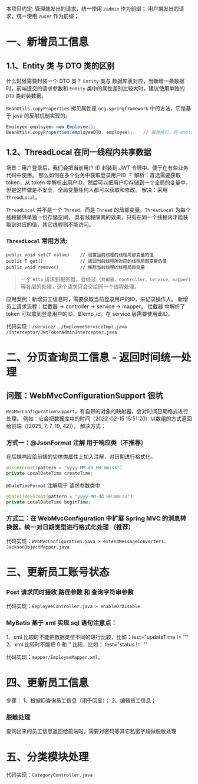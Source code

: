 本项目约定:
    管理端发出的请求，统一使用 `/admin` 作为前缀；
    用户端发出的请求，统一使用 `/user` 作为前缀；

# 一、新增员工信息

## 1.1、Entity 类 与 DTO 类的区别
什么时候需要封装一个 DTO 类？
`Entity` 类与 数据库表对应，当新增一条数据时，前端提交的请求参数和 `Entity` 类中的属性差别比较大时，建议使用单独的 `DTO` 类封装数据。

`BeanUtils.copyProperties` 拷贝属性是 `org.springframework` 中的方法，它是基于 java 的反射机制实现的。
```java
Employee employee= new Employee();
BeanUtils.copyProperties(employeeDTO, employee);    // 属性拷贝，将 employeeDTO 中的所有属性值拷贝到 employee 中。
```

## 1.2、ThreadLocal 在同一线程内共享数据
场景：用户登录后，我们会把当前用户 ID 封装到 JWT 令牌中。便于在有些业务代码中使用。 那么如何在多个业务中获取登录用户ID ？
解析：首选需要获取 token，从 token 中解析出用户ID。然后可以把用户ID存储到一个全局的变量中，但是这样做是不安全，全局变量任何人都可以获取和修改。
解决：采用 `ThreadLocal`。

`ThreadLocal` 并不是一个 `Thread`，而是 `Thread` 的局部变量。`ThreadLocal` 为每个线程提供单独一份存储空间，
具有线程隔离的效果，只有在同一个线程内才能获取到对应的值，其它线程则不能访问。

### `ThreadLocal` 常用方法: 

```
public void set(T value)    // 设置当前线程的线程局部变量的值
public T get()              // 返回当前线程所对应的线程局部变量的值
public void remove()        // 移除当前线程的线程局部变量
```

> 一个 `Http` 请求到服务器，会经过（`拦截器、controller、service、mapper`）等各层的处理，这个请求只会交给同一个线程处理。 

应用案例：新增员工信息时，需要获取当前登录用户的ID，来记录操作人。
新增员工请求流程：拦截器 -> controller -> service -> mapper。
拦截器 中解析了 token 可以拿到登录用户的ID，即emp_id。在 service 层需要使用此ID。

代码实现：`/service/../EmployeeServiceImpl.java` `/interceptor/JwtTokenAdminInterceptor.java`


# 二、分页查询员工信息 - 返回时间统一处理

## 问题：WebMvcConfigurationSupport 很坑

`WebMvcConfigurationSupport`，有自带的对象的映射器，会对时间日期格式进行处理。
例如：它会把数据库中的时间（2022-02-15 15:51:20）以数组的方式返回给前端（[2025, 7, 7, 19, 42]）。
解决方式：

### 方式一：@JsonFormat 注解 用于响应类（不推荐）
在后端响应给前端的实体类属性上加入注解，对日期进行格式化。
```java
@JsonFormat(pattern = "yyyy-MM-dd HH:mm:ss")
private LocalDateTime createTime;
```

`@DateTimeFormat` 注解用于 请求参数类中

```java
@DateTimeFormat(pattern = "yyyy-MM-dd HH:mm:ss")
private LocalDateTime beginTime;
```

### 方式二：在 WebMvcConfiguration 中扩展 Spring MVC 的消息转换器，统一对日期类型进行格式化处理 （推荐）

代码实现：`WebMvcConfiguration.java > extendMessageConverters`、`JacksonObjectMapper.java`

# 三、更新员工账号状态
### Post 请求同时接收 路径参数 和 查询字符串参数
代码实现：`EmployeeController.java > enableOrDisable`

### MyBatis 基于 xml 实现 sql 语句注意点：

1、xml 比较时不能把数据类型不同的进行比较，比如：test="updateTime != ''"
2、xml 比较时不能把 0 和 ‘’ 比较，比如： test="status != ''"

代码实现：`mapper/EmployeeMapper.xml`。


# 四、更新员工信息
步骤：
1、根据ID查询员工信息（用于回显）；
2、编辑员工信息；

### 脱敏处理 
查询出来的员工信息返回给前端时，需要对密码等其它私密字段做脱敏处理

# 五、分类模块处理
代码实现：`CategoryController.java`



